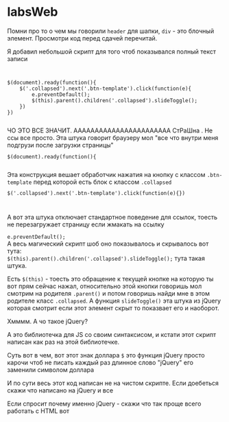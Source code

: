 # labsWeb
Помни про то о чем мы говорили <code>header</code> для шапки, <code>div</code> - это блочный элемент. 
Просмотри код перед сдачей перечитай.
<p>Я добавил небольшой скрипт для того чтоб показывался полный текст записи</p>
<code>
<pre>
$(document).ready(function(){
    $('.collapsed').next('.btn-template').click(function(e){
        e.preventDefault();
        $(this).parent().children('.collapsed').slideToggle();
    })
})
</pre>
</code>
ЧО ЭТО ВСЕ ЗНАЧИТ. ААААААААААААААААААААААА СтРаШна .
Не ссы все просто.
Эта штука говорит браузеру мол "все что внутри меня подгрузи после загрузки страницы" 
<code>
<pre>
$(document).ready(function(){
</pre>
</code> 
Эта конструкция вешает обработчик нажатия на кнопку с классом <code>.btn-template</code> перед которой есть блок с классом <code>.collapsed</code>
<code>
<pre>
$('.collapsed').next('.btn-template').click(function(e){})
</pre>
</code>
<p>А вот эта штука отключает стандартное поведение для ссылок, тоесть не перезагружает страницу если жмакать на ссылку</p>
<code>e.preventDefault();</code>
<br>
А весь магический скрипт шоб оно показывалось и скрывалось вот тута:<br>
<code>$(this).parent().children('.collapsed').slideToggle();</code>
тута такая штука.

Есть <code>$(this)</code> - тоесть это обращение к текущей кнопке на которую ты вот прям сейчас нажал, относительно этой кнопки говоришь мол смотрим на родителя 
<code>.parent()</code> и потом говоришь найди мне в этом родителе класс <code>.collapsed</code>.
А функция <code>slideToggle()</code> эта штука из jQuery которая смотрит если этот элемент скрыт то показвает его и наоборот.
<p>Хмммм. А чо такое jQuery?</p>
<p>А это библиотечка для JS со своим синтаксисом, и кстати этот скрипт написан как раз на этой библиотечке.</p>
<p>Суть вот в чем, вот этот знак доллара <code>$</code> это функция jQuery просто карочи чтоб не писать каждый раз длинное слово "jQuery" его заменили символом доллара</p>
<p>И по сути весь этот код написан не на чистом скрипте. Если доебеться скажи что написано на jQuery и все</p>
<p>Если спросит почему именно jQuery - скажи что так проще всего работать с HTML вот</p>
